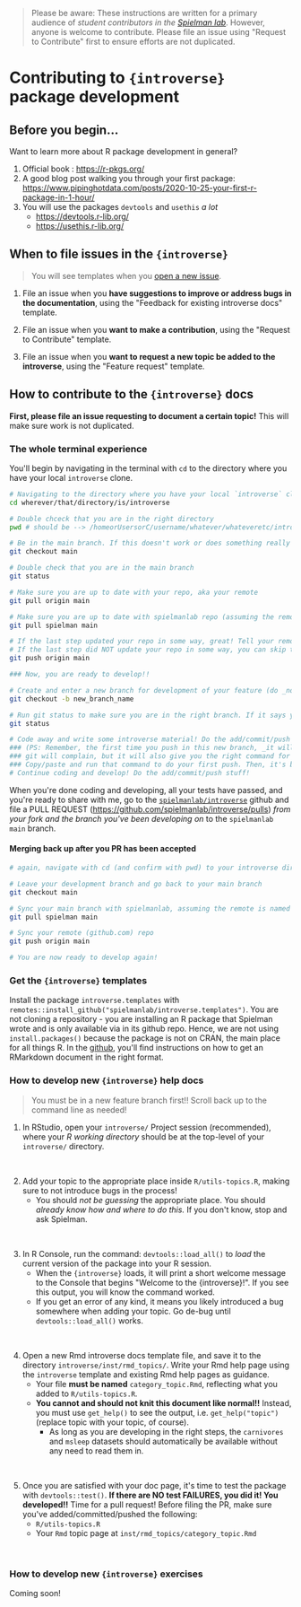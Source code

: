 > Please be aware: These instructions are written for a primary audience of _student contributors in the [Spielman lab](https://spielmanlab.github.io/)_. However, anyone is welcome to contribute. Please file an issue using "Request to Contribute" first to ensure efforts are not duplicated.
 
# Contributing to `{introverse}` package development

## Before you begin...

Want to learn more about R package development in general? 

1. Official book : https://r-pkgs.org/
2. A good blog post walking you through your first package: https://www.pipinghotdata.com/posts/2020-10-25-your-first-r-package-in-1-hour/
3. You will use the packages `devtools` and `usethis` _a lot_
    + https://devtools.r-lib.org/
    + https://usethis.r-lib.org/



## When to file issues in the `{introverse}`

> You will see templates when you [open a new issue](https://github.com/spielmanlab/introverse/issues/new/choose).


1. File an issue when you **have suggestions to improve or address bugs in the documentation**, using the "Feedback for existing introverse docs" template.

2. File an issue when you **want to make a contribution**, using the "Request to Contribute" template. 

3. File an issue when you **want to request a new topic be added to the introverse**, using the "Feature request" template.
  


## How to contribute to the `{introverse}` docs

**First, please file an issue requesting to document a certain topic!** This will make sure work is not duplicated. 

### The whole terminal experience

You'll begin by navigating in the terminal with `cd` to the directory where you have your local `introverse` clone.


```bash
# Navigating to the directory where you have your local `introverse` clone. 
cd wherever/that/directory/is/introverse 

# Double chceck that you are in the right directory
pwd # should be --> /homeorUsersorC/username/whatever/whateveretc/introverse  <-- this !!

# Be in the main branch. If this doesn't work or does something really odd, reach out for help. Do not proceed!
git checkout main

# Double check that you are in the main branch
git status

# Make sure you are up to date with your repo, aka your remote
git pull origin main

# Make sure you are up to date with spielmanlab repo (assuming the remote is named `spielman`)
git pull spielman main

# If the last step updated your repo in some way, great! Tell your remote about it 
# If the last step did NOT update your repo in some way, you can skip this line, but it will not hurt if you do run it!
git push origin main

### Now, you are ready to develop!! 

# Create and enter a new branch for development of your feature (do _not_ use new_branch_name)
git checkout -b new_branch_name

# Run git status to make sure you are in the right branch. If it says your new branch's name, you are good to go!
git status

# Code away and write some introverse material! Do the add/commit/push stuff!
### (PS: Remember, the first time you push in this new branch, _it will not work_! 
### git will complain, but it will also give you the right command for how to fix it. 
### Copy/paste and run that command to do your first push. Then, it's back to normal.
# Continue coding and develop! Do the add/commit/push stuff!
```

When you're done coding and developing, all your tests have passed, and you're ready to share with me, go to the [`spielmanlab/introverse`](https://github.com/spielmanlab/introverse) github and file a PULL REQUEST (https://github.com/spielmanlab/introverse/pulls) _from your fork and the branch you've been developing on_ to the `spielmanlab` `main` branch. 

#### Merging back up after you PR has been accepted

```bash
# again, navigate with cd (and confirm with pwd) to your introverse directory

# Leave your development branch and go back to your main branch
git checkout main

# Sync your main branch with spielmanlab, assuming the remote is named spielman. 
git pull spielman main

# Sync your remote (github.com) repo
git push origin main

# You are now ready to develop again!
```

### Get the `{introverse}` templates

Install the package `introverse.templates` with `remotes::install_github("spielmanlab/introverse.templates")`. You are not cloning a repository - you are installing an R package that Spielman wrote and is only available via in its github repo. Hence, we are not using `install.packages()` because the package is not on CRAN, the main place for all things R. In the [github](https://github.com/spielmanlab/introverse.templates), you'll find instructions on how to get an RMarkdown document in the right format. 


### How to develop new `{introverse}` help docs

> You must be in a new feature branch first!! Scroll back up to the command line as needed! 


1. In RStudio, open your `introverse/` Project session (recommended), where your *R working directory* should be at the top-level of your `introverse/` directory.

<br>

2. Add your topic to the appropriate place inside `R/utils-topics.R`, making sure to not introduce bugs in the process!
    + You should _not be guessing_ the appropriate place. You should _already know how and where to do this._ If you don't know, stop and ask Spielman.

<br>

  
3. In R Console, run the command: `devtools::load_all()` to _load_ the current version of the package into your R session. 
    + When the `{introverse}` loads, it will print a short welcome message to the Console that begins "Welcome to the {introverse}!". If you see this output, you will know the command worked.
    + If you get an error of any kind, it means you likely introduced a bug somewhere when adding your topic. Go de-bug until `devtools::load_all()` works.

<br>


4. Open a new Rmd introverse docs template file, and save it to the directory `introverse/inst/rmd_topics/`. Write your Rmd help page using the `introverse` template and existing Rmd help pages as guidance. 
    + Your file **must be named** `category_topic.Rmd`, reflecting what you added to `R/utils-topics.R`.
    + **You cannot and should not knit this document like normal!!** Instead, you must use `get_help()` to see the output, i.e. `get_help("topic")` (replace topic with your topic, of course). 
      + As long as you are developing in the right steps, the `carnivores` and `msleep` datasets should automatically be available without any need to read them in.

<br>


5. Once you are satisfied with your doc page, it's time to test the package with `devtools::test()`. **If there are NO test FAILURES, you did it! You developed!!** Time for a pull request! Before filing the PR, make sure you've added/committed/pushed the following:
     + `R/utils-topics.R`
     + Your `Rmd` topic page at `inst/rmd_topics/category_topic.Rmd`

<br>


### How to develop new `{introverse}` exercises

Coming soon!







